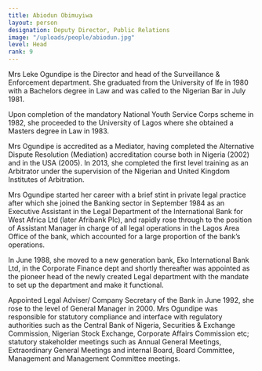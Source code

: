 ```yaml
---
title: Abiodun Obimuyiwa
layout: person
designation: Deputy Director, Public Relations
image: "/uploads/people/abiodun.jpg"
level: Head
rank: 9
---
```


Mrs Leke Ogundipe is the Director and head of the Surveillance & Enforcement department. She graduated from the University of Ife in 1980 with a Bachelors degree in Law and was called to the Nigerian Bar in July 1981.

Upon completion of the mandatory National Youth Service Corps scheme in 1982, she proceeded to the University of Lagos where she obtained a Masters degree in Law in 1983.

Mrs Ogundipe is accredited as a Mediator, having completed the Alternative Dispute Resolution (Mediation) accreditation course both in Nigeria (2002) and in the USA (2005). In 2013, she completed the first level training as an Arbitrator under the supervision of the Nigerian and United Kingdom Institutes of Arbitration.

Mrs Ogundipe started her career with a brief stint in private legal practice after which she joined the Banking sector in September 1984 as an Executive Assistant in the Legal Department of the International Bank for West Africa Ltd (later Afribank Plc), and rapidly rose through to the position of Assistant Manager in charge of all legal operations in the Lagos Area Office of the bank, which accounted for a large proportion of the bank’s operations.

In June 1988, she moved to a new generation bank, Eko International Bank Ltd, in the Corporate Finance dept and shortly thereafter was appointed as the pioneer head of the newly created Legal department with the mandate to set up the department and make it functional.

Appointed Legal Adviser/ Company Secretary of the Bank in June 1992, she rose to the level of General Manager in 2000. Mrs Ogundipe was responsible for statutory compliance and interface with regulatory authorities such as the Central Bank of Nigeria, Securities & Exchange Commission, Nigerian Stock Exchange, Corporate Affairs Commission etc; statutory stakeholder meetings such as Annual General Meetings, Extraordinary General Meetings and internal Board, Board Committee, Management and Management Committee meetings.